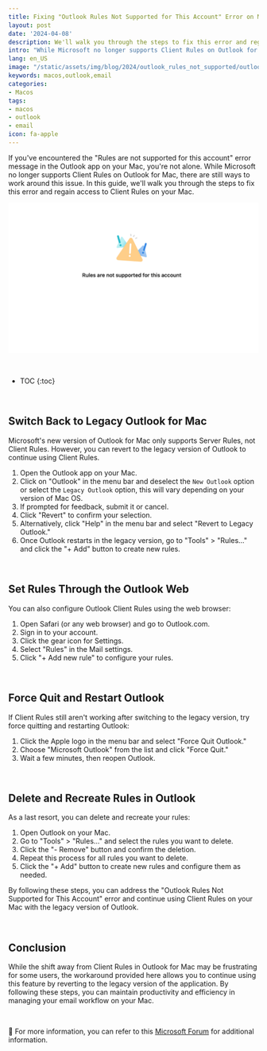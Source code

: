 ```yaml
---
title: Fixing "Outlook Rules Not Supported for This Account" Error on Mac
layout: post
date: '2024-04-08'
description: We'll walk you through the steps to fix this error and regain access to Client Rules on your Mac..
intro: "While Microsoft no longer supports Client Rules on Outlook for Mac, there are still ways to work around this issue."
lang: en_US
image: "/static/assets/img/blog/2024/outlook_rules_not_supported/outlook_rules_not_supported.jpg"
keywords: macos,outlook,email
categories:
- Macos
tags:
- macos
- outlook
- email
icon: fa-apple
---
```


If you've encountered the "Rules are not supported for this account" error message in the Outlook app on your Mac, you're not alone. While Microsoft no longer supports Client Rules on Outlook for Mac, there are still ways to work around this issue. In this guide, we'll walk you through the steps to fix this error and regain access to Client Rules on your Mac.

![Fixing "Outlook Rules Not Supported for This Account" Error on Mac](/static/assets/img/blog/2024/outlook_rules_not_supported/outlook_rules_not_supported1.png)

<br>

* TOC 
{:toc}

<br>


## Switch Back to Legacy Outlook for Mac

Microsoft's new version of Outlook for Mac only supports Server Rules, not Client Rules. However, you can revert to the legacy version of Outlook to continue using Client Rules.

1. Open the Outlook app on your Mac.
2. Click on "Outlook" in the menu bar and deselect the `New Outlook` option or select the `Legacy Outlook` option, this will vary depending on your version of Mac OS.
3. If prompted for feedback, submit it or cancel.
4. Click "Revert" to confirm your selection.
5. Alternatively, click "Help" in the menu bar and select "Revert to Legacy Outlook."
6. Once Outlook restarts in the legacy version, go to "Tools" > "Rules..." and click the "+ Add" button to create new rules.

<br>

## Set Rules Through the Outlook Web

You can also configure Outlook Client Rules using the web browser:

1. Open Safari (or any web browser) and go to Outlook.com.
2. Sign in to your account.
3. Click the gear icon for Settings.
4. Select "Rules" in the Mail settings.
5. Click "+ Add new rule" to configure your rules.

<br>

## Force Quit and Restart Outlook

If Client Rules still aren't working after switching to the legacy version, try force quitting and restarting Outlook:

1. Click the Apple logo in the menu bar and select "Force Quit Outlook."
2. Choose "Microsoft Outlook" from the list and click "Force Quit."
3. Wait a few minutes, then reopen Outlook.

<br>

## Delete and Recreate Rules in Outlook

As a last resort, you can delete and recreate your rules:

1. Open Outlook on your Mac.
2. Go to "Tools" > "Rules..." and select the rules you want to delete.
3. Click the "- Remove" button and confirm the deletion.
4. Repeat this process for all rules you want to delete.
5. Click the "+ Add" button to create new rules and configure them as needed.

By following these steps, you can address the "Outlook Rules Not Supported for This Account" error and continue using Client Rules on your Mac with the legacy version of Outlook.

<br>

## Conclusion

While the shift away from Client Rules in Outlook for Mac may be frustrating for some users, the workaround provided here allows you to continue using this feature by reverting to the legacy version of the application. By following these steps, you can maintain productivity and efficiency in managing your email workflow on your Mac.

<br>

📝 For more information, you can refer to this [Microsoft Forum](https://answers.microsoft.com/en-us/outlook_com/forum/all/rules-are-not-supported-for-this-account-message/68f85fbe-c714-44b5-abf0-3419052a4de6) for additional information.
